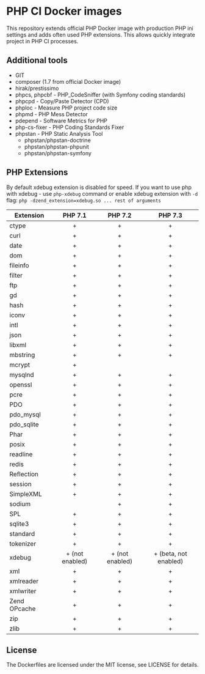 # PHP CI Docker images

This repository extends official PHP Docker image with production 
PHP ini settings and adds often used PHP extensions.
This allows quickly integrate project in PHP CI processes.

## Additional tools
* GIT
* composer (1.7 from official Docker image)
* hirak/prestissimo
* phpcs, phpcbf - PHP_CodeSniffer (with Symfony coding standards)
* phpcpd - Copy/Paste Detector (CPD)
* phploc - Measure PHP project code size
* phpmd - PHP Mess Detector
* pdepend - Software Metrics for PHP
* php-cs-fixer - PHP Coding Standards Fixer
* phpstan - PHP Static Analysis Tool
  * phpstan/phpstan-doctrine
  * phpstan/phpstan-phpunit
  * phpstan/phpstan-symfony

## PHP Extensions

By default xdebug extension is disabled for speed.
If you want to use php with xdebug - use `php-xdebug` command
or enable xdebug extension with `-d` flag: `php -dzend_extension=xdebug.so ... rest of arguments`

| Extension | PHP 7.1 | PHP 7.2 | PHP 7.3 |
|---|:---:|:---:|:---:|
|ctype| + | + | + |
|curl| + | + | + |
|date| + | + | + |
|dom| + | + | + |
|fileinfo| + | + | + |
|filter| + | + | + |
|ftp| + | + | + |
|gd| + | + | + |
|hash| + | + | + |
|iconv| + | + | + |
|intl| + | + | + |
|json| + | + | + |
|libxml| + | + | + |
|mbstring| + | + | + |
|mcrypt| + |  |  |
|mysqlnd| + | + | + |
|openssl| + | + | + |
|pcre| + | + | + |
|PDO| + | + | + |
|pdo_mysql| + | + | + |
|pdo_sqlite| + | + | + |
|Phar| + | + | + |
|posix| + | + | + |
|readline| + | + | + |
|redis| + | + | + |
|Reflection| + | + | + |
|session| + | + | + |
|SimpleXML| + | + | + |
|sodium|  | + | + |
|SPL| + | + | + |
|sqlite3| + | + | + |
|standard| + | + | + |
|tokenizer| + | + | + |
|xdebug| + (not enabled) | + (not enabled) | + (beta, not enabled) |
|xml| + | + | + |
|xmlreader| + | + | + |
|xmlwriter| + | + | + |
|Zend OPcache| + | + | + |
|zip| + | + | + |
|zlib| + | + | + |


## License

The Dockerfiles are licensed under the MIT license, see LICENSE for details.
